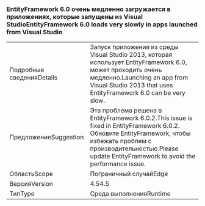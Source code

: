 ### <a name="entityframework-60-loads-very-slowly-in-apps-launched-from-visual-studio"></a><span data-ttu-id="6f7c2-101">EntityFramework 6.0 очень медленно загружается в приложениях, которые запущены из Visual Studio</span><span class="sxs-lookup"><span data-stu-id="6f7c2-101">EntityFramework 6.0 loads very slowly in apps launched from Visual Studio</span></span>

|   |   |
|---|---|
|<span data-ttu-id="6f7c2-102">Подробные сведения</span><span class="sxs-lookup"><span data-stu-id="6f7c2-102">Details</span></span>|<span data-ttu-id="6f7c2-103">Запуск приложения из среды Visual Studio 2013, которая использует EntityFramework 6.0, может проходить очень медленно.</span><span class="sxs-lookup"><span data-stu-id="6f7c2-103">Launching an app from Visual Studio 2013 that uses EntityFramework 6.0 can be very slow.</span></span>|
|<span data-ttu-id="6f7c2-104">Предложение</span><span class="sxs-lookup"><span data-stu-id="6f7c2-104">Suggestion</span></span>|<span data-ttu-id="6f7c2-105">Эта проблема решена в EntityFramework 6.0.2.</span><span class="sxs-lookup"><span data-stu-id="6f7c2-105">This issue is fixed in EntityFramework 6.0.2.</span></span> <span data-ttu-id="6f7c2-106">Обновите EntityFramework, чтобы избежать проблем с производительностью.</span><span class="sxs-lookup"><span data-stu-id="6f7c2-106">Please update EntityFramework to avoid the performance issue.</span></span>|
|<span data-ttu-id="6f7c2-107">Область</span><span class="sxs-lookup"><span data-stu-id="6f7c2-107">Scope</span></span>|<span data-ttu-id="6f7c2-108">Пограничный случай</span><span class="sxs-lookup"><span data-stu-id="6f7c2-108">Edge</span></span>|
|<span data-ttu-id="6f7c2-109">Версия</span><span class="sxs-lookup"><span data-stu-id="6f7c2-109">Version</span></span>|<span data-ttu-id="6f7c2-110">4.5</span><span class="sxs-lookup"><span data-stu-id="6f7c2-110">4.5</span></span>|
|<span data-ttu-id="6f7c2-111">Тип</span><span class="sxs-lookup"><span data-stu-id="6f7c2-111">Type</span></span>|<span data-ttu-id="6f7c2-112">Среда выполнения</span><span class="sxs-lookup"><span data-stu-id="6f7c2-112">Runtime</span></span>|

